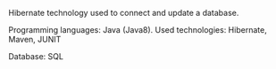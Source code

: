 Hibernate technology used to connect and update a database.

Programming languages: Java (Java8).
Used technologies: Hibernate, Maven, JUNIT

Database: SQL
